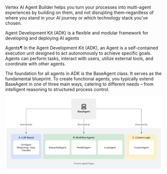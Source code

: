 Vertex AI Agent Builder helps you turn your processes into multi-agent experiences by building on them, and not disrupting them–regardless of where you stand in your AI journey or which technology stack you've chosen.

Agent Development Kit (ADK) is a flexible and modular framework for developing and deploying AI agents

Agents¶
In the Agent Development Kit (ADK), an Agent is a self-contained execution unit designed to act autonomously to achieve specific goals. Agents can perform tasks, interact with users, utilize external tools, and coordinate with other agents.

The foundation for all agents in ADK is the BaseAgent class. It serves as the fundamental blueprint. To create functional agents, you typically extend BaseAgent in one of three main ways, catering to different needs – from intelligent reasoning to structured process control.

  ![agent](agent-types.png)
